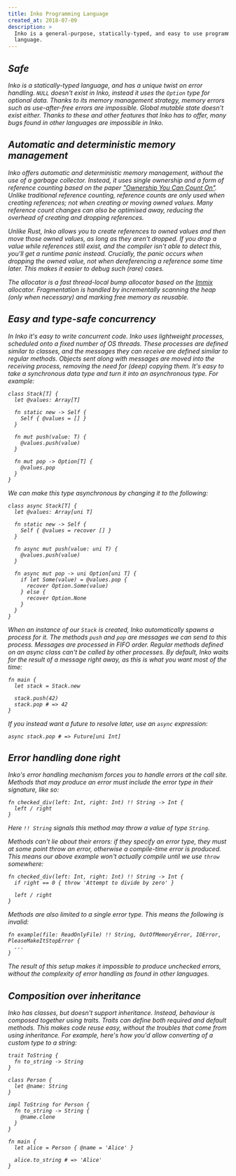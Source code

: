 ```yaml
---
title: Inko Programming Language
created_at: 2018-07-09
description: >
  Inko is a general-purpose, statically-typed, and easy to use programming
  language.
---
```


## <i class="icon-umbrella" /> Safe

Inko is a statically-typed language, and has a unique twist on error handling.
`NULL` doesn't exist in Inko, instead it uses the `Option` type for optional
data. Thanks to its memory management strategy, memory errors such as
use-after-free errors are impossible. Global mutable state doesn't exist either.
Thanks to these and other features that Inko has to offer, many bugs found in
other languages are impossible in Inko.

## <i class="icon-recycle" /> Automatic and deterministic memory management

Inko offers automatic and deterministic memory management, without the use of a
garbage collector. Instead, it uses single ownership and a form of reference
counting based on the paper ["Ownership You Can Count
On"](/papers/ownership.pdf). Unlike traditional reference counting, reference
counts are only used when creating references; not when creating or moving owned
values. Many reference count changes can also be optimised away, reducing the
overhead of creating and dropping references.

Unlike Rust, Inko allows you to create references to owned values and then move
those owned values, as long as they aren't dropped. If you drop a value while
references still exist, and the compiler isn't able to detect this, you'll get a
runtime panic instead. Crucially, the panic occurs when dropping the owned
value, not when dereferencing a reference some time later. This makes it easier
to debug such (rare) cases.

The allocator is a fast thread-local bump allocator based on the
[Immix](https://www.cs.utexas.edu/users/speedway/DaCapo/papers/immix-pldi-2008.pdf)
allocator. Fragmentation is handled by incrementally scanning the heap (only
when necessary) and marking free memory as reusable.

## <i class="icon-tachometer" /> Easy and type-safe concurrency

In Inko it's easy to write concurrent code. Inko uses lightweight processes,
scheduled onto a fixed number of OS threads. These processes are defined similar
to classes, and the messages they can receive are defined similar to regular
methods. Objects sent along with messages are moved into the receiving process,
removing the need for (deep) copying them. It's easy to take a synchronous data
type and turn it into an asynchronous type. For example:

```inko
class Stack[T] {
  let @values: Array[T]

  fn static new -> Self {
    Self { @values = [] }
  }

  fn mut push(value: T) {
    @values.push(value)
  }

  fn mut pop -> Option[T] {
    @values.pop
  }
}
```

We can make this type asynchronous by changing it to the following:

```inko
class async Stack[T] {
  let @values: Array[uni T]

  fn static new -> Self {
    Self { @values = recover [] }
  }

  fn async mut push(value: uni T) {
    @values.push(value)
  }

  fn async mut pop -> uni Option[uni T] {
    if let Some(value) = @values.pop {
      recover Option.Some(value)
    } else {
      recover Option.None
    }
  }
}
```

When an instance of our `Stack` is created, Inko automatically spawns a process
for it. The methods `push` and `pop` are messages we can send to this process.
Messages are processed in FIFO order. Regular methods defined on an async class
can't be called by other processes. By default, Inko waits for the result of a
message right away, as this is what you want most of the time:

```inko
fn main {
  let stack = Stack.new

  stack.push(42)
  stack.pop # => 42
}
```

If you instead want a future to resolve later, use an `async` expression:

```inko
async stack.pop # => Future[uni Int]
```

## <i class="icon-fire" /> Error handling done right

Inko's error handling mechanism forces you to handle errors at the call site.
Methods that may produce an error must include the error type in their
signature, like so:

```inko
fn checked_div(left: Int, right: Int) !! String -> Int {
  left / right
}
```

Here `!! String` signals this method may throw a value of type `String`.

Methods can't lie about their errors: if they specify an error type, they _must_
at some point throw an error, otherwise a compile-time error is produced. This
means our above example won't actually compile until we use `throw` somewhere:

```inko
fn checked_div(left: Int, right: Int) !! String -> Int {
  if right == 0 { throw 'Attempt to divide by zero' }

  left / right
}
```

Methods are also limited to a single error type. This means the following is
invalid:

```inko
fn example(file: ReadOnlyFile) !! String, OutOfMemoryError, IOError, PleaseMakeItStopError {
  ...
}
```

The result of this setup makes it impossible to produce unchecked errors,
without the complexity of error handling as found in other languages.

## <i class="icon-file-code-o" /> Composition over inheritance

Inko has classes, but doesn't support inheritance. Instead, behaviour is
composed together using traits. Traits can define both required and default
methods. This makes code reuse easy, without the troubles that come from using
inheritance. For example, here's how you'd allow converting of a custom type to
a string:

```inko
trait ToString {
  fn to_string -> String
}

class Person {
  let @name: String
}

impl ToString for Person {
  fn to_string -> String {
    @name.clone
  }
}

fn main {
  let alice = Person { @name = 'Alice' }

  alice.to_string # => 'Alice'
}
```
